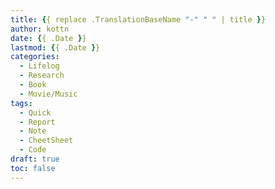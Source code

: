 ```yaml
---
title: {{ replace .TranslationBaseName "-" " " | title }}
author: kottn
date: {{ .Date }}
lastmod: {{ .Date }}
categories:
  - Lifelog
  - Research
  - Book
  - Movie/Music
tags:
  - Quick
  - Report
  - Note
  - CheetSheet
  - Code
draft: true
toc: false
---
```


